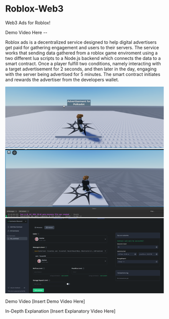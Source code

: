 # Roblox-Web3
Web3 Ads for Roblox!

Demo Video Here -- 

Roblox ads is a decentralized service designed to help digital advertisers get paid for gathering engagement and users to their servers. 
The service works that sending data gathered from a roblox game enviroment using a two different lua scripts to a Node.js backend which connects the data to a smart contract.
Once a player fulfill two conditions, namely interacting with a target advertisement for 2 seconds, and then later in the day, engaging with the server being advertised for 5 minutes. The smart contract initiates and rewards the advertiser from the developers wallet. 

![alt text](https://github.com/MonkeyBebu911/Roblox-Web3/blob/main/images/image1.png)
![alt text](https://github.com/MonkeyBebu911/Roblox-Web3/blob/main/images/image2.png)
![alt text](https://github.com/MonkeyBebu911/Roblox-Web3/blob/main/images/image3.png)

Demo Video 
[Insert Demo Video Here]

In-Depth Explanation
[Insert Explanatory Video Here]
